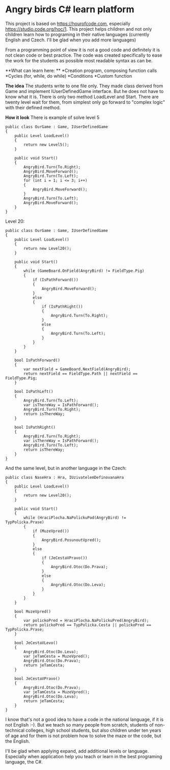 Angry birds C# learn platform
=========

This project is based on https://hourofcode.com, especially https://studio.code.org/hoc/1. This project helps children and not only children learn how to programing in their native languages (currently English and Czech. I'll be glad when you add more languages)

From a programming point of view it is not a good code and definitely it is not clean code or best practice. The code was created specifically to ease the work for the students as possible most readable syntax as can be.

**What can learn here: **
*Creation program, composing function calls
*Cycles (for, while, do while)
*Conditions
*Custom function

**The idea**
The students write to one file only. They made class derived from Game and implement IUserDefinedGame interface. But he does not have to know what it is. There is only two method LoadLevel and Start. There are twenty level wait for them, from simplest only go forward to "complex logic" with their defined method.

**How it look**
There is example of solve level 5

    public class OurGame : Game, IUserDefinedGame
    {
        public Level LoadLevel()
        {
            return new Level5();
        }

        public void Start()
        {
            AngryBird.Turn(To.Right);
            AngryBird.MoveForward();
            AngryBird.Turn(To.Left);
            for (int i = 1; i <= 3; i++)
            {
                AngryBird.MoveForward();
            }
            AngryBird.Turn(To.Left);
            AngryBird.MoveForward();
        }
    }

Level 20:

    public class OurGame : Game, IUserDefinedGame
    {
        public Level LoadLevel()
        {
            return new Level20();
        }

        public void Start()
        {
            while (GameBoard.OnField(AngryBird) != FieldType.Pig)
            {
                if (IsPathForward())
                {
                    AngryBird.MoveForward();
                }
                else
                {
                    if (IsPathRight())
                    {
                        AngryBird.Turn(To.Right);
                    }
                    else
                    {
                        AngryBird.Turn(To.Left);
                    }
                }
            }
        }

        bool IsPathForward()
        {
            var nextField = GameBoard.NextField(AngryBird);
            return nextField == FieldType.Path || nextField == FieldType.Pig;
        }

        bool IsPathLeft()
        {
            AngryBird.Turn(To.Left);
            var isThereWay = IsPathForward();
            AngryBird.Turn(To.Right);
            return isThereWay;
        }

        bool IsPathRight()
        {
            AngryBird.Turn(To.Right);
            var isThereWay = IsPathForward();
            AngryBird.Turn(To.Left);
            return isThereWay;
        }
    }

And the same level, but in another language in the Czech:

    public class NaseHra : Hra, IUzivatelemDefinovanaHra
    {
        public Level LoadLevel()
        {
            return new Level20();
        }

        public void Start()
        {
            while (HraciPlocha.NaPolickuPod(AngryBird) != TypPolicka.Prase)
            {
                if (MuzeVpred())
                {
                    AngryBird.PosunoutVpred();
                }
                else
                {
                    if (JeCestaVPravo())
                    {
                        AngryBird.Otoc(Do.Prava);
                    }
                    else
                    {
                        AngryBird.Otoc(Do.Leva);
                    }
                }
            }
        }

        bool MuzeVpred()
        {
            var polickoPred = HraciPlocha.NaPolickuPred(AngryBird);
            return polickoPred == TypPolicka.Cesta || polickoPred == TypPolicka.Prase;
        }

        bool JeCestaVLevo()
        {
            AngryBird.Otoc(Do.Leva);
            var jeTamCesta = MuzeVpred();
            AngryBird.Otoc(Do.Prava);
            return jeTamCesta;
        }

        bool JeCestaVPravo()
        {
            AngryBird.Otoc(Do.Prava);
            var jeTamCesta = MuzeVpred();
            AngryBird.Otoc(Do.Leva);
            return jeTamCesta;
        }
    }

I know that's not a good idea to have a code in the national language, if it is not English :-). But we teach so many people from scratch, students of non-technical colleges, high school students, but also children under ten years of age and for them is not problem how to solve the maze or the code, but the English.

I'll be glad when applying expand, add additional levels or language. Especially when application help you teach or learn in the best programing language, the C#.